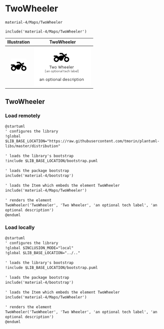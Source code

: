 # TwoWheeler


```text
material-4/Maps/TwoWheeler
```

```text
include('material-4/Maps/TwoWheeler')
```



| Illustration | TwoWheeler |
| :---: | :---: |
| ![illustration for Illustration](../../material-4/Maps/TwoWheeler.png) | ![illustration for TwoWheeler](../../material-4/Maps/TwoWheeler.Local.png) |




## TwoWheeler

### Load remotely
```plantuml
@startuml
' configures the library
!global $LIB_BASE_LOCATION="https://raw.githubusercontent.com/tmorin/plantuml-libs/master/distribution"

' loads the library's bootstrap
!include $LIB_BASE_LOCATION/bootstrap.puml

' loads the package bootstrap
include('material-4/bootstrap')

' loads the Item which embeds the element TwoWheeler
include('material-4/Maps/TwoWheeler')

' renders the element
TwoWheeler('TwoWheeler', 'Two Wheeler', 'an optional tech label', 'an optional description')
@enduml
```

### Load locally
```plantuml
@startuml
' configures the library
!global $INCLUSION_MODE="local"
!global $LIB_BASE_LOCATION="../.."

' loads the library's bootstrap
!include $LIB_BASE_LOCATION/bootstrap.puml

' loads the package bootstrap
include('material-4/bootstrap')

' loads the Item which embeds the element TwoWheeler
include('material-4/Maps/TwoWheeler')

' renders the element
TwoWheeler('TwoWheeler', 'Two Wheeler', 'an optional tech label', 'an optional description')
@enduml
```

